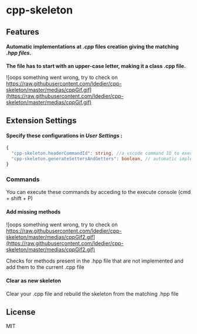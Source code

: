 # cpp-skeleton
## Features

#### Automatic implementations at _.cpp_ files creation giving the matching _.hpp files_.
**The file has to start with an upper-case letter, making it a class .cpp file.**

![oops something went wrong, try to check on https://raw.githubusercontent.com/ldedier/cpp-skeleton/master/medias/cppGif.gif](https://raw.githubusercontent.com/ldedier/cpp-skeleton/master/medias/cppGif.gif)

## Extension Settings

#### Specify these configurations in *User Settings* :

```ts
{
  "cpp-skeleton.headerCommandId": string, //a vscode command ID to execute before the skeleton creation
  "cpp-skeleton.generateSettersAndGetters": boolean, // automatic implementations of getters and setters
}
```

### Commands

You can execute these commands by acceding to the execute console (cmd + shift + P)

#### Add missing methods

![oops something went wrong, try to check on https://raw.githubusercontent.com/ldedier/cpp-skeleton/master/medias/cppGif2.gif](https://raw.githubusercontent.com/ldedier/cpp-skeleton/master/medias/cppGif2.gif)

Checks for methods present in the .hpp file that are not implemented and add them to the current .cpp file

 #### Clear as new skeleton

Clear your .cpp file and rebuild the skeleton from the matching .hpp file

License
----
MIT
